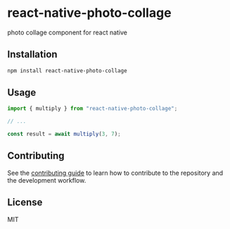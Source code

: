 # react-native-photo-collage

photo collage component for react native

## Installation

```sh
npm install react-native-photo-collage
```

## Usage

```js
import { multiply } from "react-native-photo-collage";

// ...

const result = await multiply(3, 7);
```

## Contributing

See the [contributing guide](CONTRIBUTING.md) to learn how to contribute to the repository and the development workflow.

## License

MIT
